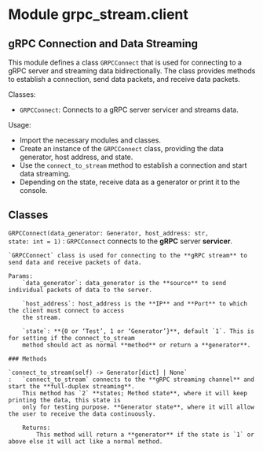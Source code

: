 Module grpc_stream.client
=========================
gRPC Connection and Data Streaming
----------------------------------

This module defines a class `GRPCConnect` that is used for connecting to a gRPC server and streaming data
bidirectionally. The class provides methods to establish a connection, send data packets, and receive data packets.

Classes:
- `GRPCConnect`: Connects to a gRPC server servicer and streams data.

Usage:
- Import the necessary modules and classes.
- Create an instance of the `GRPCConnect` class, providing the data generator, host address, and state.
- Use the `connect_to_stream` method to establish a connection and start data streaming.
- Depending on the state, receive data as a generator or print it to the console.

Classes
-------

`GRPCConnect(data_generator: Generator, host_address: str, state: int = 1)`
:   `GRPCConnect` connects to the **gRPC** server **servicer**.
    
    `GRPCConnect` class is used for connecting to the **gRPC stream** to send data and receive packets of data.
    
    Params:
        `data_generator`: data_generator is the **source** to send individual packets of data to the server.
    
        `host_address`: host_address is the **IP** and **Port** to which the client must connect to access
        the stream.
    
        `state`: **{0 or ‘Test’, 1 or ‘Generator’}**, default `1`. This is for setting if the connect_to_stream
        method should act as normal **method** or return a **generator**.

    ### Methods

    `connect_to_stream(self) ‑> Generator[dict] | None`
    :   `connect_to_stream` connects to the **gRPC streaming channel** and start the **full-duplex streaming**.
        This method has `2` **states; Method state**, where it will keep printing the data, this state is
        only for testing purpose. **Generator state**, where it will allow the user to receive the data continuously.
        
        Returns:
            This method will return a **generator** if the state is `1` or above else it will act like a normal method.